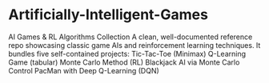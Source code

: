 # Artificially-Intelligent-Games
AI Games &amp; RL Algorithms Collection  A clean, well-documented reference repo showcasing classic game AIs and reinforcement learning techniques. It bundles five self-contained projects:  Tic-Tac-Toe (Minimax)  Q-Learning Game (tabular)  Monte Carlo Method (RL)  Blackjack AI via Monte Carlo Control  PacMan with Deep Q-Learning (DQN)  
